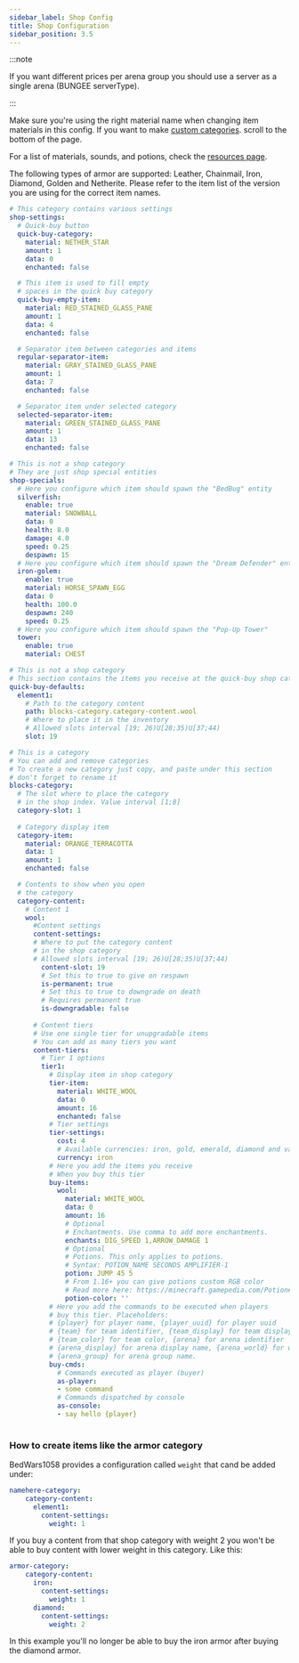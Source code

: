 ```yaml
---
sidebar_label: Shop Config
title: Shop Configuration
sidebar_position: 3.5
---
```


:::note

If you want different prices per arena group you should use a server as a single arena (BUNGEE serverType).

:::

Make sure you're using the right material name when changing item materials in this config. If you want to make [custom categories](shop#how-to-create-items-like-the-armor-category). scroll to the bottom of the page.

For a list of materials, sounds, and potions, check the [resources page](../resources).

The following types of armor are supported: Leather, Chainmail, Iron, Diamond, Golden and Netherite. Please refer to the item list of the version you are using for the correct item names.

```yaml
# This category contains various settings
shop-settings:
  # Quick-buy button
  quick-buy-category:
    material: NETHER_STAR
    amount: 1
    data: 0
    enchanted: false

  # This item is used to fill empty
  # spaces in the quick buy category
  quick-buy-empty-item:
    material: RED_STAINED_GLASS_PANE
    amount: 1
    data: 4
    enchanted: false

  # Separator item between categories and items
  regular-separator-item:
    material: GRAY_STAINED_GLASS_PANE
    amount: 1
    data: 7
    enchanted: false

  # Separator item under selected category
  selected-separator-item:
    material: GREEN_STAINED_GLASS_PANE
    amount: 1
    data: 13
    enchanted: false

# This is not a shop category
# They are just shop special entities
shop-specials:
  # Here you configure which item should spawn the "BedBug" entity
  silverfish:
    enable: true
    material: SNOWBALL
    data: 0
    health: 8.0
    damage: 4.0
    speed: 0.25
    despawn: 15
  # Here you configure which item should spawn the "Dream Defender" entity
  iron-golem:
    enable: true
    material: HORSE_SPAWN_EGG
    data: 0
    health: 100.0
    despawn: 240
    speed: 0.25
  # Here you configure which item should spawn the "Pop-Up Tower"
  tower:
    enable: true
    material: CHEST

# This is not a shop category
# This section contains the items you receive at the quick-buy shop category by default 
quick-buy-defaults:
  element1:
    # Path to the category content
    path: blocks-category.category-content.wool
    # Where to place it in the inventory
    # Allowed slots interval [19; 26)U[28;35)U[37;44)
    slot: 19

# This is a category
# You can add and remove categories
# To create a new category just copy, and paste under this section
# don't forget to rename it
blocks-category:
  # The slot where to place the category
  # in the shop index. Value interval [1;8]
  category-slot: 1
  
  # Category display item
  category-item:
    material: ORANGE_TERRACOTTA
    data: 1
    amount: 1
    enchanted: false

  # Contents to show when you open
  # the category
  category-content:
    # Content 1
    wool:
      #Content settings
      content-settings:
      # Where to put the category content
      # in the shop category
      # Allowed slots interval [19; 26)U[28;35)U[37;44)
        content-slot: 19
        # Set this to true to give on respawn
        is-permanent: true
        # Set this to true to downgrade on death
        # Requires permanent true
        is-downgradable: false
      
      # Content tiers
      # Use one single tier for unupgradable items
      # You can add as many tiers you want
      content-tiers:
        # Tier 1 options
        tier1:
          # Display item in shop category
          tier-item:
            material: WHITE_WOOL
            data: 0
            amount: 16
            enchanted: false
          # Tier settings
          tier-settings:
            cost: 4
            # Available currencies: iron, gold, emerald, diamond and vault (for economy)
            currency: iron
          # Here you add the items you receive
          # When you buy this tier
          buy-items:
            wool:
              material: WHITE_WOOL
              data: 0
              amount: 16
              # Optional
              # Enchantments. Use comma to add more enchantments.
              enchants: DIG_SPEED 1,ARROW_DAMAGE 1
              # Optional
              # Potions. This only applies to potions.
              # Syntax: POTION_NAME SECONDS AMPLIFIER-1
              potion: JUMP 45 5
              # From 1.16+ you can give potions custom RGB color
              # Read more here: https://minecraft.gamepedia.com/Potion#Item_data
              potion-color: ''
          # Here you add the commands to be executed when players
          # buy this tier. Placeholders:
          # {player} for player name, {player_uuid} for player uuid
          # {team} for team identifier, {team_display} for team display name
          # {team_color} for team color, {arena} for arena identifier
          # {arena_display} for arena display name, {arena_world} for worldName
          # {arena_group} for arena group name.
          buy-cmds:
            # Commands executed as player (buyer)
            as-player:
            - some command
            # Commands dispatched by console
            as-console:
            - say hello {player}
              
```

### How to create items like the armor category

BedWars1058 provides a configuration called `weight` that cand be added under:
```yaml
namehere-category:
    category-content:
      element1:
        content-settings:
          weight: 1
```
If you buy a content from that shop category with weight 2 you won't be able to buy content with lower weight in this category. Like this:
```yaml
armor-category:
    category-content:
      iron:
        content-settings:
          weight: 1
      diamond:
        content-settings:
          weight: 2
```
In this example you'll no longer be able to buy the iron armor after buying the diamond armor.
